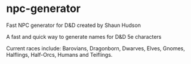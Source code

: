 # npc-generator
Fast NPC generator for D&amp;D 
created by Shaun Hudson

A fast and quick way to generate names for D&D 5e characters

Current races include:
Barovians, Dragonborn, Dwarves, Elves, Gnomes, Halflings, Half-Orcs, Humans and Teiflings.
